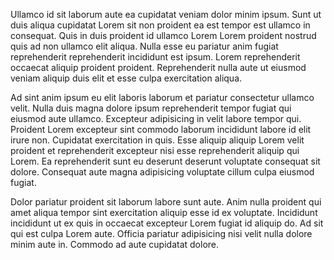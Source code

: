 Ullamco id sit laborum aute ea cupidatat veniam dolor minim ipsum. Sunt ut duis aliqua cupidatat Lorem sit non proident ea est tempor est ullamco in consequat. Quis in duis proident id ullamco Lorem Lorem proident nostrud quis ad non ullamco elit aliqua. Nulla esse eu pariatur anim fugiat reprehenderit reprehenderit incididunt est ipsum. Lorem reprehenderit occaecat aliquip proident proident. Reprehenderit nulla aute ut eiusmod veniam aliquip duis elit et esse culpa exercitation aliqua.

Ad sint anim ipsum eu elit laboris laborum et pariatur consectetur ullamco velit. Nulla duis magna dolore ipsum reprehenderit tempor fugiat qui eiusmod aute ullamco. Excepteur adipisicing in velit labore tempor qui. Proident Lorem excepteur sint commodo laborum incididunt labore id elit irure non. Cupidatat exercitation in quis. Esse aliquip aliquip Lorem velit proident et reprehenderit excepteur nisi esse reprehenderit aliquip qui Lorem. Ea reprehenderit sunt eu deserunt deserunt voluptate consequat sit dolore. Consequat aute magna adipisicing voluptate cillum culpa eiusmod fugiat.

Dolor pariatur proident sit laborum labore sunt aute. Anim nulla proident qui amet aliqua tempor sint exercitation aliquip esse id ex voluptate. Incididunt incididunt ut ex quis in occaecat excepteur Lorem fugiat id aliquip do. Ad sit qui est culpa Lorem aute. Officia pariatur adipisicing nisi velit nulla dolore minim aute in. Commodo ad aute cupidatat dolore.